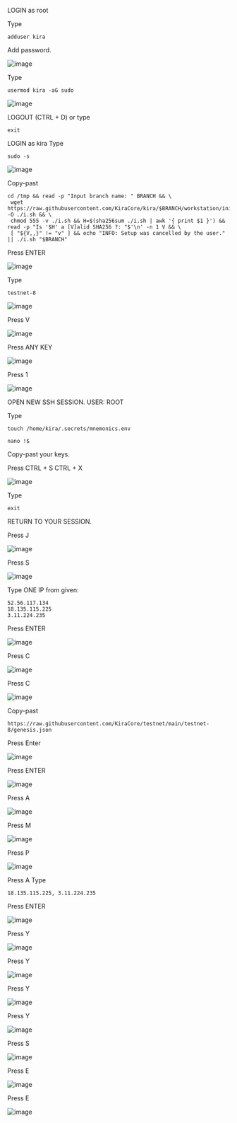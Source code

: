 LOGIN as root

Type
```
adduser kira
```
Add password.

![image](https://user-images.githubusercontent.com/70693118/140622454-835dc10f-023c-4a2e-adc6-ef8d59ad8581.png)

Type
```
usermod kira -aG sudo
```
![image](https://user-images.githubusercontent.com/70693118/140622487-79c0f7aa-3efc-47ad-830b-e79f0ff238fe.png)

LOGOUT (CTRL + D) or type 
```
exit
```
LOGIN as kira
Type
```
sudo -s
```

![image](https://user-images.githubusercontent.com/70693118/140622546-fc4ea283-d43e-45ec-8cca-4ae3fa2e4c1f.png)

Copy-past

```
cd /tmp && read -p "Input branch name: " BRANCH && \
 wget https://raw.githubusercontent.com/KiraCore/kira/$BRANCH/workstation/init.sh -O ./i.sh && \
 chmod 555 -v ./i.sh && H=$(sha256sum ./i.sh | awk '{ print $1 }') && read -p "Is '$H' a [V]alid SHA256 ?: "$'\n' -n 1 V && \
 [ "${V,,}" != "v" ] && echo "INFO: Setup was cancelled by the user." || ./i.sh "$BRANCH"
```
Press ENTER

![image](https://user-images.githubusercontent.com/70693118/140622600-6960d7bf-7a40-47e2-8c26-56cda01b4ecf.png)

Type
```
testnet-8
```
![image](https://user-images.githubusercontent.com/70693118/140622618-e0e94266-8829-4d08-8b69-ee9a99988bdd.png)

Press V

![image](https://user-images.githubusercontent.com/70693118/140622632-0229d310-c085-4bf1-98b4-7ebb4c5e6af1.png)

Press ANY KEY

![image](https://user-images.githubusercontent.com/70693118/140622710-5a37304f-dbc2-4d67-b513-81fceae0d424.png)

Press 1

![image](https://user-images.githubusercontent.com/70693118/140624199-56e5c8a7-6212-4387-921a-753dcb54bf59.png)

OPEN NEW SSH SESSION. USER: ROOT

Type
```
touch /home/kira/.secrets/mnemonics.env

nano !$
```
Copy-past your keys.

Press CTRL + S CTRL + X

![image](https://user-images.githubusercontent.com/70693118/140622825-ceaf1422-25a1-4696-be6a-1152101c574d.png)

Type
```
exit
```
RETURN TO YOUR SESSION.

Press J

![image](https://user-images.githubusercontent.com/70693118/140624028-2c304f26-e1ad-42da-975b-f66333939e69.png)

Press S

![image](https://user-images.githubusercontent.com/70693118/140624230-3cfb2535-06ae-4b87-bd07-cc5d00da82f7.png)

Type ONE IP from given:
```
52.56.117.134
18.135.115.225
3.11.224.235
```
Press ENTER

![image](https://user-images.githubusercontent.com/70693118/140624285-c716f842-ebcb-4409-a1ed-d71d55d3d275.png)

Press C

![image](https://user-images.githubusercontent.com/70693118/140624297-90ebd87e-3c51-408d-b1fc-d2f35a550c6e.png)

Press C

![image](https://user-images.githubusercontent.com/70693118/140624309-57f31732-f1f8-47d4-9614-4341e8e0c875.png)

Copy-past
```
https://raw.githubusercontent.com/KiraCore/testnet/main/testnet-8/genesis.json
```
Press Enter

![image](https://user-images.githubusercontent.com/70693118/140624312-75fe7f95-d4d2-4e51-ad34-ef5dca28dac6.png)

Press ENTER

![image](https://user-images.githubusercontent.com/70693118/140624347-b3ec0cc4-f433-4f9d-adc2-91907cec37d4.png)

Press A

![image](https://user-images.githubusercontent.com/70693118/140624357-dc275f45-13af-4e09-8617-402019f0ff1d.png)

Press M

![image](https://user-images.githubusercontent.com/70693118/140624394-82da6a92-f601-4a19-a060-e204f7a31083.png)

Press P

![image](https://user-images.githubusercontent.com/70693118/140624422-4032aa7c-7162-49f6-8158-63106523f617.png)

Press A
Type
```
18.135.115.225, 3.11.224.235
```
Press ENTER

![image](https://user-images.githubusercontent.com/70693118/140624437-656c5225-1155-434e-8f06-d9985f50a14e.png)

Press Y

![image](https://user-images.githubusercontent.com/70693118/140624471-d342c9ea-aeb0-4bfc-8128-9e3a2569677f.png)

Press Y

![image](https://user-images.githubusercontent.com/70693118/140624526-61b074cf-c601-4fb8-a6a9-e92d1a81eac0.png)

Press Y

![image](https://user-images.githubusercontent.com/70693118/140624534-1aa29b34-d787-4abe-88b8-8a519e721313.png)

Press Y

![image](https://user-images.githubusercontent.com/70693118/140624547-1774dde5-ff50-4b4d-8750-2667c9806545.png)

Press S

![image](https://user-images.githubusercontent.com/70693118/140624559-524db7c7-d38e-4a84-b926-09ed9a4cd2f3.png)

Press E

![image](https://user-images.githubusercontent.com/70693118/140624559-524db7c7-d38e-4a84-b926-09ed9a4cd2f3.png)

Press E

![image](https://user-images.githubusercontent.com/70693118/140624582-6715261a-82a8-4aab-b461-7febac169cbf.png)



